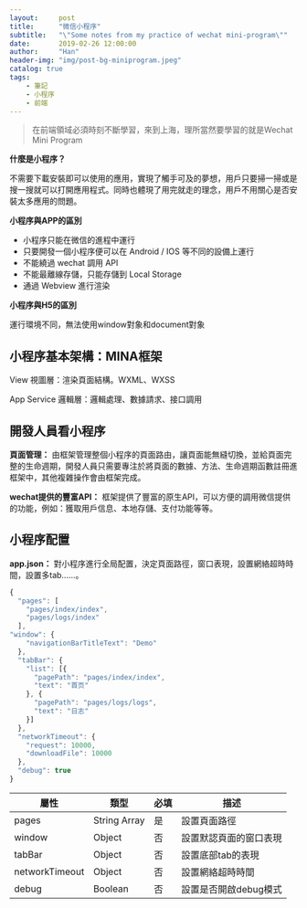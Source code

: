 ```yaml
---
layout:     post
title:      "微信小程序"
subtitle:   "\"Some notes from my practice of wechat mini-program\""
date:       2019-02-26 12:00:00
author:     "Han"
header-img: "img/post-bg-miniprogram.jpeg"
catalog: true
tags:
    - 筆記
    - 小程序
    - 前端
---
```


> 在前端領域必須時刻不斷學習，來到上海，理所當然要學習的就是Wechat Mini Program

**什麼是小程序？**

不需要下載安裝即可以使用的應用，實現了觸手可及的夢想，用戶只要掃一掃或是搜一搜就可以打開應用程式。同時也體現了用完就走的理念，用戶不用關心是否安裝太多應用的問題。

**小程序與APP的區別**
* 小程序只能在微信的進程中運行
* 只要開發一個小程序便可以在 Android / IOS 等不同的設備上運行
* 不能繞過 wechat 調用 API
* 不能最離線存儲，只能存儲到 Local Storage
* 通過 Webview 進行渲染

**小程序與H5的區別**

運行環境不同，無法使用window對象和document對象

## 小程序基本架構：MINA框架
View 視圖層：渲染頁面結構。WXML、WXSS

App Service 邏輯層：邏輯處理、數據請求、接口調用

## 開發人員看小程序
**頁面管理：** 由框架管理整個小程序的頁面路由，讓頁面能無縫切換，並給頁面完整的生命週期，開發人員只需要專注於將頁面的數據、方法、生命週期函數註冊進框架中，其他複雜操作會由框架完成。

**wechat提供的豐富API：** 框架提供了豐富的原生API，可以方便的調用微信提供的功能，例如：獲取用戶信息、本地存儲、支付功能等等。

## 小程序配置

**app.json：** 對小程序進行全局配置，決定頁面路徑，窗口表現，設置網絡超時時間，設置多tab......。

```javascript
{
  "pages": [
    "pages/index/index",
    "pages/logs/index"
  ],  
"window": {
    "navigationBarTitleText": "Demo"
  },
  "tabBar": {
    "list": [{
      "pagePath": "pages/index/index",
      "text": "首页"
    }, {
      "pagePath": "pages/logs/logs",
      "text": "日志"
    }]
  },
  "networkTimeout": {
    "request": 10000,
    "downloadFile": 10000
  },
  "debug": true
}
```

|屬性           | 類型       | 必填 | 描述 |
|---           | ---        | --- | --- | 
|pages         |String Array| 是   | 設置頁面路徑|
|window        | Object     | 否   | 設置默認頁面的窗口表現|
|tabBar        |Object      |否    |設置底部tab的表現|
|networkTimeout|Object      |否    |設置網絡超時時間|
|debug         |Boolean     |否    |設置是否開啟debug模式|








